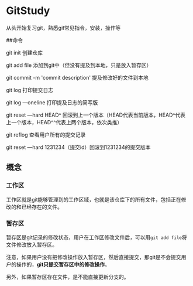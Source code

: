 # GitStudy



从头开始复习git，熟悉git常见指令，安装，操作等

##命令

git init    创建仓库

git add file	添加到git中（但没有提及到本地，只是放入暂存区）

git commit -m 'commit description'	提及修改好的文件到本地

git log	打印提交日志

git log —oneline	打印提及日志的简写版

git reset —hard HEAD^	回滚到上一个版本（HEAD代表当前版本，HEAD^代表上一个版本，HEAD^^代表上两个版本，依次类推）

git reflog	查看用户所有的提交记录

git reset —hard 1231234（提交id）回滚到1231234的提交版本

## 概念

### 工作区

工作区就是git能够管理到的工作区域，也就是该仓库下的所有文件，包括正在修改的和已经存在的文件。

### 暂存区

暂存区是git记录的修改状态，用户在工作区修改文件后，可以用`git add file`将文件修改放入暂存区。

注意，如果用户没有把修改操作放入暂存区，然后直接提交，那git是不会提交用户的操作的，**git只提交暂存区中的修改操作**。

另外，如果暂存区存在文件，是不能直接更新分支的。